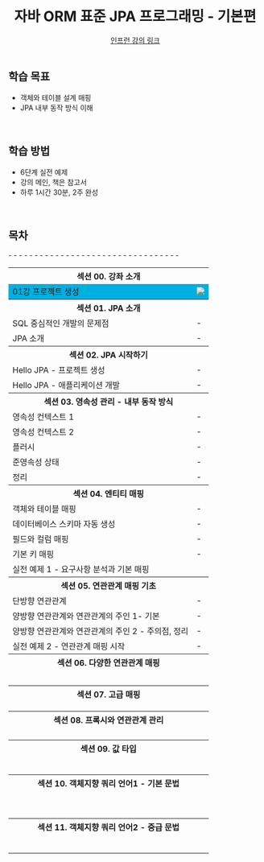 <div align=center>
<h1> 자바 ORM 표준 JPA 프로그래밍 - 기본편 </h1>
</div>
<div align="center">
<a href="https://www.inflearn.com/course/ORM-JPA-Basic"> 인프런 강의 링크 </a>
</div>

<br />

## 학습 목표
- 객체와 테이블 설계 매핑
- JPA 내부 동작 방식 이해

<br/>

## 학습 방법
- 6단계 실전 예제
- 강의 메인, 책은 참고서 
- 하루 1시간 30분, 2주 완성

<br/>

## 목차

<table>
<tr><th colspan="2"> 섹션 00. 강좌 소개 </th></tr>
<tr bgcolor="skybule">
    <td>01강 프로젝트 생성</td>
    <td> <img src="https://img.shields.io/badge/-21/04/08-DFFD26" /> </td>
</tr>
<tr><th colspan="2"> 섹션 01. JPA 소개 </th></tr>
<tr><td> SQL 중심적인 개발의 문제점 </td><td> - </td></tr>
<tr><td> JPA 소개 </td><td> - </td></tr>
<tr><th colspan="2"> 섹션 02. JPA 시작하기 </th></tr>
<tr>
<tr><td> Hello JPA - 프로젝트 생성 </td><td> - </td></tr>
<tr><td> Hello JPA - 애플리케이션 개발 </td><td> - </td></tr>
</tr>
<tr><th colspan="2"> 섹션 03. 영속성 관리 - 내부 동작 방식 </th></tr>
<tr><td> 영속성 컨텍스트 1 </td><td> - </td></tr>
<tr><td> 영속성 컨텍스트 2 </td><td> - </td></tr>
<tr><td> 플러시 </td><td> - </td></tr>
<tr><td> 준영속성 상태 </td><td> - </td></tr>
<tr><td> 정리 </td><td> - </td></tr>
<tr><th colspan="2"> 섹션 04. 엔티티 매핑 </th></tr>
<tr><td> 객체와 테이블 매핑 </td><td> - </td></tr>
<tr><td> 데이터베이스 스키마 자동 생성 </td><td> - </td></tr>
<tr><td> 필드와 컬럼 매핑 </td><td> - </td></tr>
<tr><td> 기본 키 매핑 </td><td> - </td></tr>
<tr><td> 실전 예제 1 - 요구사항 분석과 기본 매핑 </td>
<tr><th colspan="2"> 섹션 05. 연관관계 매핑 기초 </th></tr>
<tr><td> 단방향 연관관계 </td><td> - </td></tr>
<tr><td> 양방향 연관관계와 연관관계의 주인 1- 기본 </td><td> - </td></tr>
<tr><td> 양방향 연관관계와 연관관계의 주인 2 - 주의점, 정리 </td><td> - </td></tr>
<tr><td> 실전 예제 2 - 연관관계 매핑 시작 </td><td> - </td></tr>
<tr><th colspan="2"> 섹션 06. 다양한 연관관계 매핑 </th></tr>
<tr><td>  </td> - </td></tr>
<tr><td>  </td> - </td></tr>
<tr><td>  </td> - </td></tr>
<tr><td>  </td> - </td></tr>
<tr><td>  </td> - </td></tr>
<tr><th colspan="2"> 섹션 07. 고급 매핑 </th></tr>
<tr><td>  </td> - </td></tr>
<tr><td>  </td> - </td></tr>
<tr><td>  </td> - </td></tr>
<tr><th colspan="2"> 섹션 08. 프록시와 연관관계 관리 </th></tr>
<tr><td>  </td> - </td></tr>
<tr><td>  </td> - </td></tr>
<tr><td>  </td> - </td></tr>
<tr><td>  </td> - </td></tr>
<tr><th colspan="2"> 섹션 09. 값 타입 </th></tr>
<tr><td>  </td> - </td></tr>
<tr><td>  </td> - </td></tr>
<tr><td>  </td> - </td></tr>
<tr><td>  </td> - </td></tr>
<tr><td>  </td> - </td></tr>
<tr><td>  </td> - </td></tr>
<tr><th colspan="2"> 섹션 10. 객체지향 쿼리 언어1 - 기본 문법 </th></tr>
<tr><td>  </td> - </td></tr>
<tr><td>  </td> - </td></tr>
<tr><td>  </td> - </td></tr>
<tr><td>  </td> - </td></tr>
<tr><td>  </td> - </td></tr>
<tr><td>  </td> - </td></tr>
<tr><td>  </td> - </td></tr>
<tr><td>  </td> - </td></tr>
<tr><td>  </td> - </td></tr>
<tr><th colspan="2"> 섹션 11. 객체지향 쿼리 언어2 - 중급 문법 </th></tr>
<tr><td>  </td> - </td></tr>
<tr><td>  </td> - </td></tr>
<tr><td>  </td> - </td></tr>
<tr><td>  </td> - </td></tr>
<tr><td>  </td> - </td></tr>
<tr><td>  </td> - </td></tr>
</table>


